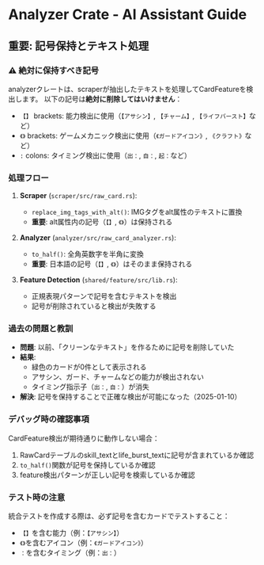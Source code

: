 # Analyzer Crate - AI Assistant Guide

## 重要: 記号保持とテキスト処理

### ⚠️ 絶対に保持すべき記号
analyzerクレートは、scraperが抽出したテキストを処理してCardFeatureを検出します。
以下の記号は**絶対に削除してはいけません**：

- `【】` brackets: 能力検出に使用（`【アサシン】`, `【チャーム】`, `【ライフバースト】`など）
- `《》` brackets: ゲームメカニック検出に使用（`《ガードアイコン》`, `《クラフト》`など）
- `:` colons: タイミング検出に使用（`出：`, `自：`, `起：`など）

### 処理フロー
1. **Scraper** (`scraper/src/raw_card.rs`):
   - `replace_img_tags_with_alt()`: IMGタグをalt属性のテキストに置換
   - **重要**: alt属性内の記号（`【】`, `《》`）は保持される

2. **Analyzer** (`analyzer/src/raw_card_analyzer.rs`):
   - `to_half()`: 全角英数字を半角に変換
   - **重要**: 日本語の記号（`【】`, `《》`）はそのまま保持される

3. **Feature Detection** (`shared/feature/src/lib.rs`):
   - 正規表現パターンで記号を含むテキストを検出
   - 記号が削除されていると検出が失敗する

### 過去の問題と教訓
- **問題**: 以前、「クリーンなテキスト」を作るために記号を削除していた
- **結果**: 
  - 緑色のカードが0件として表示される
  - アサシン、ガード、チャームなどの能力が検出されない
  - タイミング指示子（`出：`, `自：`）が消失
- **解決**: 記号を保持することで正確な検出が可能になった（2025-01-10）

### デバッグ時の確認事項
CardFeature検出が期待通りに動作しない場合：
1. RawCardテーブルのskill_textとlife_burst_textに記号が含まれているか確認
2. `to_half()`関数が記号を保持しているか確認
3. feature検出パターンが正しい記号を検索しているか確認

### テスト時の注意
統合テストを作成する際は、必ず記号を含むカードでテストすること：
- `【】`を含む能力（例：`【アサシン】`）
- `《》`を含むアイコン（例：`《ガードアイコン》`）
- `：`を含むタイミング（例：`出：`）
